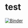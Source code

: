# test

[![Binder](https://mybinder.org/badge_logo.svg)](https://mybinder.org/v2/gh/Rhycha/test/master?filepath=qiskit%20youtube.ipynb)
